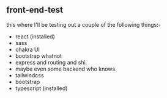## front-end-test
this where I'll be testing out a couple of the following things:-
- react (installed)
- sass
- chakra UI
- bootstrap whatnot
- express and routing and shi.
- maybe even some backend who knows.
- tailwindcss
- bootstrap
- typescript (installed)